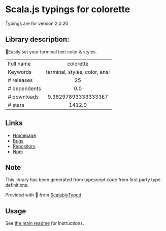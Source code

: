 
# Scala.js typings for colorette

Typings are for version 2.0.20

## Library description:
🌈Easily set your terminal text color & styles.

|                    |                 |
| ------------------ | :-------------: |
| Full name          | colorette |
| Keywords           | terminal, styles, color, ansi |
| # releases         | 25 |
| # dependents       | 0.0 |
| # downloads        | 9.382978933333333E7 |
| # stars            | 1412.0 |

## Links
- [Homepage](https://github.com/jorgebucaran/colorette#readme)
- [Bugs](https://github.com/jorgebucaran/colorette/issues)
- [Repository](https://github.com/jorgebucaran/colorette)
- [Npm](https://www.npmjs.com/package/colorette)
    


## Note
This library has been generated from typescript code from first party type definitions.

Provided with :purple_heart: from [ScalablyTyped](https://github.com/oyvindberg/ScalablyTyped)

## Usage
See [the main readme](../../readme.md) for instructions.


